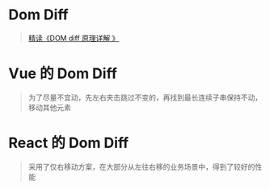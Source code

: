 # Dom Diff

> [精读《DOM diff 原理详解 》](https://mp.weixin.qq.com/s/KCX8xwY563qCAJqaK2H2EA?st=2BCC724C2A0B94F861A30D70BF64C24EA68983C46651AB21834FB02DDF60896BD70190C0E60EFAFB4E2EE044248F34BCAE5868998B4C03BBF909D25BD8965AD0D9106441BBB9EA5B940AD4B0B9875E4F31A55A4CCA8BF413209BF986FA8F6333915C3610F56B68331E33C2C5B1E1BDB2154EC22E2C651238BB953FDA6EB08275&vid=1688853527239128&cst=E88AD777D5407E011E094949C85251F5BB0E64FA7A001884709CA04204B466743868BA3CEF38C0B32238B5D42FC1ADD4&deviceid=935d7942-b09f-4038-b6eb-c5f25ce0db0a&version=3.1.0.2353&platform=mac)

# Vue 的 Dom Diff

> 为了尽量不宜动，先左右夹击跳过不变的，再找到最长连续子串保持不动，移动其他元素

# React 的 Dom Diff

> 采用了仅右移动方案，在大部分从左往右移的业务场景中，得到了较好的性能
